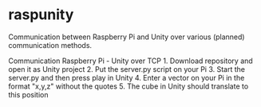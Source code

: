 # raspunity
Communication between Raspberry Pi and Unity over various (planned) communication methods.

Communication Raspberry Pi - Unity over TCP
	1. Download repository and open it as Unity project
	2. Put the server.py script on your Pi
	3. Start the server.py and then press play in Unity
	4. Enter a vector on your Pi in the format "x,y,z" without the quotes
	5. The cube in Unity should translate to this position